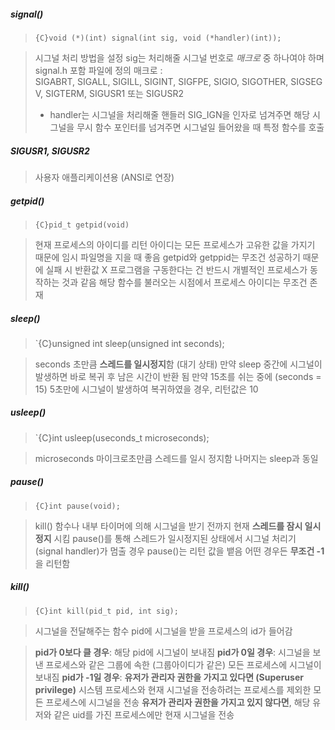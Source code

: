 ##### signal()
> `{C}void (*)(int) signal(int sig, void (*handler)(int));` 

>시그널 처리 방법을 설정
> sig는 처리해줄 시그널 번호로 *매크로* 중 하나여야 하며 signal.h 포함 파일에 정의
> 	매크로 : SIGABRT, SIGALL, SIGILL, SIGINT, SIGFPE, SIGIO, SIGOTHER, SIGSEGV, SIGTERM, SIGUSR1 또는 SIGUSR2
> * handler는 시그널을 처리해줄 핸들러 SIG_IGN을 인자로 넘겨주면 해당 시그널을 무시
> 함수 포인터를 넘겨주면 시그널일 들어왔을 때 특정 함수를 호출
##### SIGUSR1, SIGUSR2
>사용자 애플리케이션용 (ANSI로 연장)
##### getpid()
>`{C}pid_t getpid(void)`

>현재 프로세스의 아이디를 리턴
>아이디는 모든 프로세스가 고유한 값을 가지기 때문에 임시 파일명을 지을 때 좋음
>getpid와 getppid는 무조건 성공하기 때문에 실패 시 반환값 X
>	프로그램을 구동한다는 건 반드시 개별적인 프로세스가 동작하는 것과 같음
>	해당 함수를 불러오는 시점에서 프로세스 아이디는 무조건 존재
##### sleep()
>`{C}unsigned int sleep(unsigned int seconds);

>seconds 초만큼 **스레드를 일시정지**함 (대기 상태)
> 만약 sleep 중간에 시그널이 발생하면 바로 복귀 후 남은 시간이 반환 됨
> 만약 15초를 쉬는 중에 (seconds = 15) 5초만에 시그널이 발생하여 복귀하였을 경우, 리턴값은 10
##### usleep()
>`{C}int usleep(useconds_t microseconds);

> microseconds 마이크로초만큼 스레드를 일시 정지함
> 나머지는 sleep과 동일
##### pause()
>`{C}int pause(void);`

>kill() 함수나 내부 타이머에 의해 시그널을 받기 전까지 현재 **스레드를 잠시 일시정지** 시킴
>pause()를 통해 스레드가 일시정지된 상태에서 시그널 처리기 (signal handler)가 멈출 경우 pause()는 리턴 값을 뱉음
>어떤 경우든 **무조건 -1**을 리턴함
##### kill()
>`{C}int kill(pid_t pid, int sig);`

>시그널을 전달해주는 함수
>pid에 시그널을 받을 프로세스의 id가 들어감

>**pid가 0보다 클 경우**: 해당 pid에 시그널이 보내짐
>**pid가 0일 경우**: 시그널을 보낸 프로세스와 같은 그룹에 속한 (그룹아이디가 같은) 모든 프로세스에 시그널이 보내짐
>**pid가 -1일 경우**:
>	**유저가 관리자 권한을 가지고 있다면 (Superuser privilege)** 시스템 프로세스와 현재 시그널을 전송하려는 프로세스를 제외한 모든 프로세스에 시그널을 전송
>	**유저가 관리자 권한을 가지고 있지 않다면**, 해당 유저와 같은 uid를 가진 프로세스에만 현재 시그널을 전송

